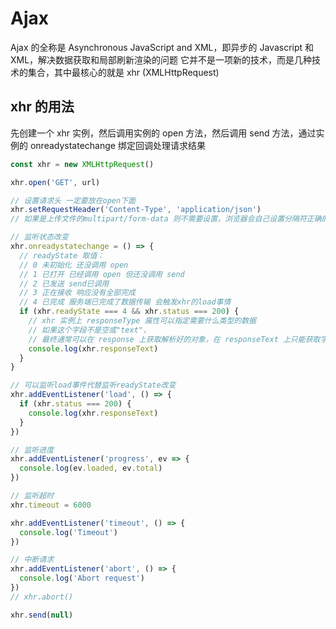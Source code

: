 # Ajax

Ajax 的全称是 Asynchronous JavaScript and XML，即异步的 Javascript 和 XML，解决数据获取和局部刷新渲染的问题
它并不是一项新的技术，而是几种技术的集合，其中最核心的就是 xhr (XMLHttpRequest)

## xhr 的用法

先创建一个 xhr 实例，然后调用实例的 open 方法，然后调用 send 方法，通过实例的 onreadystatechange 绑定回调处理请求结果

```ts
const xhr = new XMLHttpRequest()

xhr.open('GET', url)

// 设置请求头 一定要放在open下面
xhr.setRequestHeader('Content-Type', 'application/json')
// 如果是上传文件的multipart/form-data 则不需要设置，浏览器会自己设置分隔符正确的格式

// 监听状态改变
xhr.onreadystatechange = () => {
  // readyState 取值：
  // 0 未初始化 还没调用 open
  // 1 已打开 已经调用 open 但还没调用 send
  // 2 已发送 send已调用
  // 3 正在接收 响应没有全部完成
  // 4 已完成 服务端已完成了数据传输 会触发xhr的load事情
  if (xhr.readyState === 4 && xhr.status === 200) {
    // xhr 实例上 responseType 属性可以指定需要什么类型的数据
    // 如果这个字段不是空或"text"，
    // 最终通常可以在 response 上获取解析好的对象，在 responseText 上只能获取字符串或二进制文件的乱码
    console.log(xhr.responseText)
  }
}

// 可以监听load事件代替监听readyState改变
xhr.addEventListener('load', () => {
  if (xhr.status === 200) {
    console.log(xhr.responseText)
  }
})

// 监听进度
xhr.addEventListener('progress', ev => {
  console.log(ev.loaded, ev.total)
})

// 监听超时
xhr.timeout = 6000

xhr.addEventListener('timeout', () => {
  console.log('Timeout')
})

// 中断请求
xhr.addEventListener('abort', () => {
  console.log('Abort request')
})
// xhr.abort()

xhr.send(null)
```
